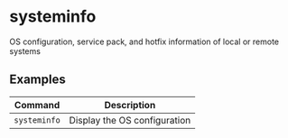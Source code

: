 # systeminfo 

OS configuration, service pack, and hotfix information of local or remote systems

## Examples

| **Command** | **Description** |
|-------------|-----------------|
| `systeminfo` | Display the OS configuration |
